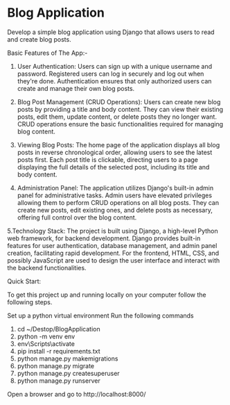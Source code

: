 # Blog Application
Develop a simple blog application using Django that allows users to read and create blog posts.

Basic Features of The App:-
1. User Authentication:
Users can sign up with a unique username and password.
Registered users can log in securely and log out when they're done.
Authentication ensures that only authorized users can create and manage their own blog posts.

2. Blog Post Management (CRUD Operations):
Users can create new blog posts by providing a title and body content.
They can view their existing posts, edit them, update content, or delete posts they no longer want.
CRUD operations ensure the basic functionalities required for managing blog content.

3. Viewing Blog Posts:
The home page of the application displays all blog posts in reverse chronological order, allowing users to see the latest posts first.
Each post title is clickable, directing users to a page displaying the full details of the selected post, including its title and body content.

4. Administration Panel:
The application utilizes Django's built-in admin panel for administrative tasks.
Admin users have elevated privileges allowing them to perform CRUD operations on all blog posts.
They can create new posts, edit existing ones, and delete posts as necessary, offering full control over the blog content.

5.Technology Stack:
The project is built using Django, a high-level Python web framework, for backend development.
Django provides built-in features for user authentication, database management, and admin panel creation, facilitating rapid development.
For the frontend, HTML, CSS, and possibly JavaScript are used to design the user interface and interact with the backend functionalities.



Quick Start:

To get this project up and running locally on your computer follow the following steps.

Set up a python virtual environment
Run the following commands

1. cd ~/Destop/BlogApplication
2. python -m venv env
3. env\Scripts\activate
4. pip install -r requirements.txt
5. python manage.py makemigrations
6. python manage.py migrate
7. python manage.py createsuperuser
8. python manage.py runserver
   
Open a browser and go to http://localhost:8000/
